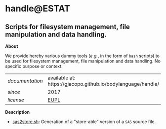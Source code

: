 handle@ESTAT
===========

Scripts for filesystem management, file manipulation and data handling.
---

**About**

We provide hereby various dummy tools (_e.g._, in the form of `bash` scripts) to be used for filesystem management, file manipulation and data handling. No specific purpose or context.

<table align="center">
    <tr> <td align="left"><i>documentation</i></td> <td align="left">available at: https://gjacopo.github.io/bodylanguage/handle/</td> </tr> 
    <tr> <td align="left"><i>since</i></td> <td align="left">2017</td> </tr> 
    <tr> <td align="left"><i>license</i></td> <td align="left"><a href="https://joinup.ec.europa.eu/sites/default/files/eupl1.1.-licence-en_0.pdfEUPL">EUPL</a> </td> </tr> 
</table>

**<a name="Description"></a>Description**

* [sas2store.sh](sas2store.sh): Generation of a "store-able" version of a `SAS` source file.

